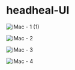 # headheal-UI
![iMac - 1 (1)](https://user-images.githubusercontent.com/59870615/155754898-1a6c4ffb-4494-4eb3-8a7f-5fa92863899d.png)

![iMac - 2](https://user-images.githubusercontent.com/59870615/155754921-ff3bcd58-32fd-4fcd-9321-52ca6aaebe0d.png)

![iMac - 3](https://user-images.githubusercontent.com/59870615/155754958-e050b03e-d112-419c-8662-c0b6441fa092.png)

![iMac - 4](https://user-images.githubusercontent.com/59870615/155755152-3093a3ce-0e0e-4df4-bf1a-8456879a7202.png)
